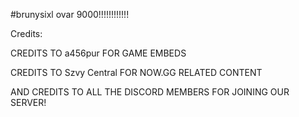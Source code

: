 #brunysixl ovar 9000!!!!!!!!!!!!

Credits:

CREDITS TO a456pur FOR GAME EMBEDS

CREDITS TO Szvy Central FOR NOW.GG RELATED CONTENT

AND CREDITS TO ALL THE DISCORD MEMBERS FOR JOINING OUR SERVER!
